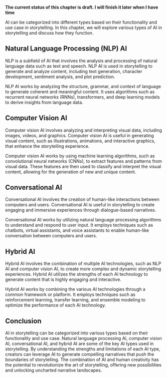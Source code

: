 **The current status of this chapter is draft. I will finish it later when I have time**

AI can be categorized into different types based on their functionality and use case in storytelling. In this chapter, we will explore various types of AI in storytelling and discuss how they function.

Natural Language Processing (NLP) AI
------------------------------------

NLP is a subfield of AI that involves the analysis and processing of natural language data such as text and speech. NLP AI is used in storytelling to generate and analyze content, including text generation, character development, sentiment analysis, and plot prediction.

NLP AI works by analyzing the structure, grammar, and context of language to generate coherent and meaningful content. It uses algorithms such as recurrent neural networks (RNNs), transformers, and deep learning models to derive insights from language data.

Computer Vision AI
------------------

Computer vision AI involves analyzing and interpreting visual data, including images, videos, and graphics. Computer vision AI is useful in generating visual content, such as illustrations, animations, and interactive graphics, that enhance the storytelling experience.

Computer vision AI works by using machine learning algorithms, such as convolutional neural networks (CNNs), to extract features and patterns from visual data. These features are then used to classify and interpret the visual content, allowing for the generation of new and unique content.

Conversational AI
-----------------

Conversational AI involves the creation of human-like interactions between computers and users. Conversational AI is useful in storytelling to create engaging and immersive experiences through dialogue-based narratives.

Conversational AI works by utilizing natural language processing algorithms to understand and respond to user input. It employs techniques such as chatbots, virtual assistants, and voice assistants to enable human-like conversation between computers and users.

Hybrid AI
---------

Hybrid AI involves the combination of multiple AI technologies, such as NLP AI and computer vision AI, to create more complex and dynamic storytelling experiences. Hybrid AI utilizes the strengths of each AI technology to generate content that is highly engaging and interactive.

Hybrid AI works by combining the various AI technologies through a common framework or platform. It employs techniques such as reinforcement learning, transfer learning, and ensemble modeling to optimize the performance of each AI technology.

Conclusion
----------

AI in storytelling can be categorized into various types based on their functionality and use case. Natural language processing AI, computer vision AI, conversational AI, and hybrid AI are some of the key AI types used in storytelling. By understanding the strengths and limitations of each AI type, creators can leverage AI to generate compelling narratives that push the boundaries of storytelling. The combination of AI and human creativity has the potential to revolutionize the art of storytelling, offering new possibilities and unlocking uncharted narrative landscapes.
